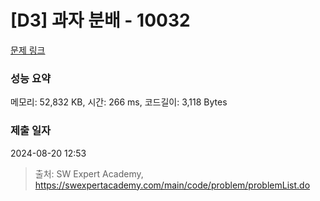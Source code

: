 # [D3] 과자 분배 - 10032 

[문제 링크](https://swexpertacademy.com/main/code/problem/problemDetail.do?contestProbId=AXJZ6_6KCLcDFAU3) 

### 성능 요약

메모리: 52,832 KB, 시간: 266 ms, 코드길이: 3,118 Bytes

### 제출 일자

2024-08-20 12:53



> 출처: SW Expert Academy, https://swexpertacademy.com/main/code/problem/problemList.do
